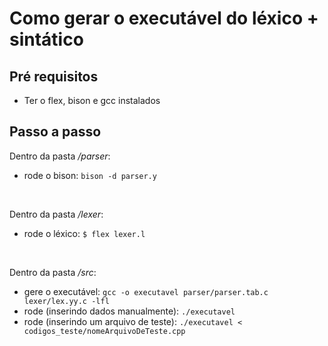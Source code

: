 # Como gerar o executável do léxico + sintático

## Pré requisitos

- Ter o flex, bison e gcc instalados

## Passo a passo

Dentro da pasta _/parser_:

- rode o bison: `bison -d parser.y`

<br>

Dentro da pasta _/lexer_:


- rode o léxico: `$ flex lexer.l`

<br>

Dentro da pasta _/src_:

- gere o executável: `gcc -o executavel parser/parser.tab.c lexer/lex.yy.c -lfl`
- rode (inserindo dados manualmente): `./executavel`
- rode (inserindo um arquivo de teste): `./executavel < codigos_teste/nomeArquivoDeTeste.cpp`
